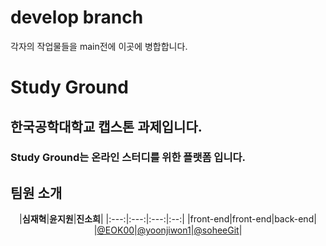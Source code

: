 # develop branch
각자의 작업물들을 main전에 이곳에 병합합니다.
# Study Ground

## 한국공학대학교 캡스톤 과제입니다.

### Study Ground는 온라인 스터디를 위한 플랫폼 입니다.

## 팀원 소개

<div align="center">

|**심재혁**|**윤지원**|**진소희**|
|:---:|:---:|:---:|:--:|
|front-end|front-end|back-end|
|[@EOK00](https://github.com/eok00)|[@yoonjiwon1](https://github.com/yoonjiwon1)|[@soheeGit](https://github.com/soheeGit)|
  
</div>
